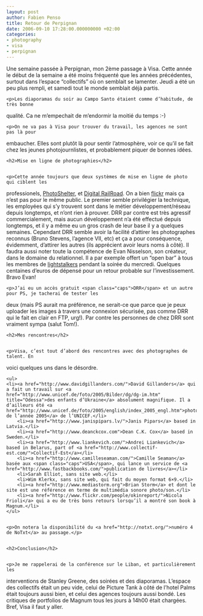 ```yaml
---
layout: post
author: Fabien Penso
title: Retour de Perpignan
date: 2006-09-10 17:28:00.000000000 +02:00
categories:
- photography
- visa
- perpignan
---
```

<p>Une semaine passée à Perpignan, mon 2ème passage à Visa. Cette année le début
de la semaine a été moins fréquenté que les années précédentes, surtout dans
l’espace “collectifs” où on semblait se lamenter. Jeudi a été un peu plus
rempli, et samedi tout le monde semblait déjà partis.</p>


	<p>Les diaporamas du soir au Campo Santo étaient comme d’habitude, de très bonne
qualité. Ca ne m’empechait de m’endormir la moitié du temps :-)</p>


	<p>On ne va pas à Visa pour trouver du travail, les agences ne sont pas là pour
embaucher. Elles sont plutôt là pour sentir l’atmosphère, voir ce qu’il se fait
chez les jeunes photojournlistes, et probablement piquer de bonnes idées.</p>


	<h2>Mise en ligne de photographies</h2>


	<p>Cette année toujours que deux systèmes de mise en ligne de photo qui ciblent les
professionels, <a href="http://www.photoshelter.com/">PhotoShelter</a>, et <a href="http://www.digitalrailroad.net/">Digital
RailRoad</a>. On a bien
<a href="http://flickr.com/">flickr</a> mais ça n’est pas pour le même public. Le premier
semble privilégier la technique, les employées qui s’y trouvent sont dans le
métier développement/réseau depuis longtemps, et n’ont rien à prouver. <span class="caps">DRR</span> par
contre est très agressif commercialement, mais aucun développement n’a été
effectué depuis longtemps, et il y a même eu un gros crash de leur base il y a
quelques semaines. Cependant <span class="caps">DRR</span> semble avoir la facilité d’attirer les
photographes reconnus (Bruno Stevens, l’agence <span class="caps">VII</span>, etc) et ça a pour
conséquence, évidemment, d’attirer les autres (ils apprécient avoir leurs noms
à côté). Il faudra aussi noter toute la compétence de Evan Nisselson, son
créateur, dans le domaine du relationnel. Il a par exemple offert un “open bar” 
à tous les membres de <a href="http://www.lightstalkers.org">lightstalkers</a> pendant la
soirée du mercredi. Quelques centaines d’euros de dépensé pour un retour
probable sur l’investissement. Bravo Evan!</p>


	<p>J’ai eu un accès gratuit <span class="caps">DRR</span> et un autre pour PS, je tacherai de tester les
deux (mais PS aurait ma préférence, ne serait-ce que parce que je peux uploader
les images à travers une connexion sécurisée, pas comme <span class="caps">DRR</span> qui le fait en
clair en <span class="caps">FTP</span>, urg!). Par contre les personnes de chez <span class="caps">DRR</span> sont vraiment sympa
(salut Tom!).</p>


	<h2>Mes rencontres</h2>


	<p>Visa, c’est tout d’abord des rencontres avec des photographes de talent. En
voici quelques uns dans le désordre.</p>


	<ul>
	<li><a href="http://www.davidgillanders.com/">David Gillanders</a> qui a fait un travail sur <a href="http://www.unicef.de/foto/2005/Bilder/dg/dg-im.htm" title="Odessa">des enfants d’Ukraine</a> absolument magnifique. Il a d’ailleurs été <a href="http://www.unicef.de/foto/2005/english/index_2005_engl.htm">photo de l’année 2005</a> de l’UNICEF.</li>
		<li><a href="http://www.janispipars.lv/">Janis Pipars</a> based in Latvia.</li>
		<li><a href="http://www.deanckcox.com">Dean C.K. Cox</a> based in Sweden.</li>
		<li><a href="http://www.liankevich.com/">Andrei Liankevich</a> based in Belarus, part of <a href="http://www.collectif-est.com/">Collectif-Est</a></li>
		<li><a href="http://www.camilleseaman.com/">Camille Seaman</a> basée aux <span class="caps">USA</span>, qui lance un service de <a href="http://www.fastbackbooks.com/">publication de livres</a></li>
		<li>Sarah Elliot, sans site web.</li>
		<li>Wim Klerkx, sans site web, qui fait du moyen format 6×9.</li>
		<li><a href="http://www.mediastorm.org">Brian Storm</a> et dont le site est une référence en terme de multimédia sonore photo/son.</li>
		<li><a href="http://www.flickr.com/people/okinreport/">Nicola Frioli</a> qui a eu de très bons retours lorsqu’il a montré son book à Magnum.</li>
	</ul>


	<p>On notera la disponibilité du <a href="http://notxt.org/">numéro 4 de NoTxt</a> au passage.</p>


	<h2>Conclusion</h2>


	<p>Je me rappelerai de la conférence sur le Liban, et particulièrement les
interventions de Stanley Greene, des soirées et des diaporamas. L’espace des
collectifs était un peu vide, celui de Picture Tank à côté de l’hotel Palms
était toujours aussi bien, et celui des agences toujours aussi bondé. Les
critiques de portfolios de Magnum tous les jours à 14h00 était chargées. Bref, Visa il faut y aller.</p>
